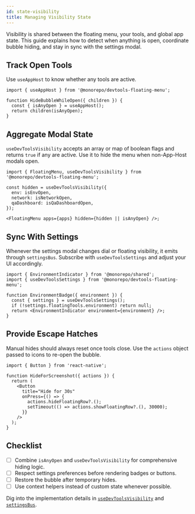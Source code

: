 ```yaml
---
id: state-visibility
title: Managing Visibility State
---
```


Visibility is shared between the floating menu, your tools, and global app state. This guide explains how to detect when anything is open, coordinate bubble hiding, and stay in sync with the settings modal.

## Track Open Tools

Use `useAppHost` to know whether any tools are active.

[//]: # 'Example'
```tsx
import { useAppHost } from '@monorepo/devtools-floating-menu';

function HideBubbleWhileOpen({ children }) {
  const { isAnyOpen } = useAppHost();
  return children(isAnyOpen);
}
```
[//]: # 'Example'

## Aggregate Modal State

`useDevToolsVisibility` accepts an array or map of boolean flags and returns `true` if any are active. Use it to hide the menu when non-App-Host modals open.

[//]: # 'Example'
```tsx
import { FloatingMenu, useDevToolsVisibility } from '@monorepo/devtools-floating-menu';

const hidden = useDevToolsVisibility({
  env: isEnvOpen,
  network: isNetworkOpen,
  qaDashboard: isQaDashboardOpen,
});

<FloatingMenu apps={apps} hidden={hidden || isAnyOpen} />;
```
[//]: # 'Example'

## Sync With Settings

Whenever the settings modal changes dial or floating visibility, it emits through `settingsBus`. Subscribe with `useDevToolsSettings` and adjust your UI accordingly.

[//]: # 'Example'
```tsx
import { EnvironmentIndicator } from '@monorepo/shared';
import { useDevToolsSettings } from '@monorepo/devtools-floating-menu';

function EnvironmentBadge({ environment }) {
  const { settings } = useDevToolsSettings();
  if (!settings.floatingTools.environment) return null;
  return <EnvironmentIndicator environment={environment} />;
}
```
[//]: # 'Example'

## Provide Escape Hatches

Manual hides should always reset once tools close. Use the `actions` object passed to icons to re-open the bubble.

[//]: # 'Example'
```tsx
import { Button } from 'react-native';

function HideForScreenshot({ actions }) {
  return (
    <Button
      title="Hide for 30s"
      onPress={() => {
        actions.hideFloatingRow?.();
        setTimeout(() => actions.showFloatingRow?.(), 30000);
      }}
    />
  );
}
```
[//]: # 'Example'

## Checklist

- [ ] Combine `isAnyOpen` and `useDevToolsVisibility` for comprehensive hiding logic.
- [ ] Respect settings preferences before rendering badges or buttons.
- [ ] Restore the bubble after temporary hides.
- [ ] Use context helpers instead of custom state whenever possible.

Dig into the implementation details in [`useDevToolsVisibility`](../reference/useDevToolsVisibility.md) and [`settingsBus`](../reference/settingsBus.md).
